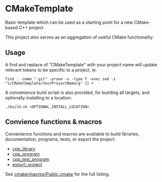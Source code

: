 # CMakeTemplate

Basic template which can be used as a starting point for a new CMake-based C++ project.

This project also serves as an aggregation of useful CMake functionality.

## Usage

A find and replace of "CMakeTemplate" with your project name will update relevant tokens to be specific to a project, ie:
```
find . -name ".git" -prune -o -type f -exec sed -i "s/CMakeTemplate/YourProjectName/g" {} +
```

A convenience build script is also provided, for building all targets, and optionally installing to a location:
```
./build.sh <OPTIONAL_INSTALL_LOCATION>
```

## Convience functions & macros

Convenience functions and macros are available to build libraries, documentation, programs, tests, or export the project:
- [cpp_library](exampleSharedLibrary/CMakeLists.txt)
- [cpp_program](exampleProgram/CMakeLists.txt)
- [cpp_test_program](exampleSharedLibrary/tests/CMakeLists.txt)
- [export_project](CMakeLists.txt)

See [cmake/macros/Public.cmake](cmake/macros/Public.cmake) for the full listing.

